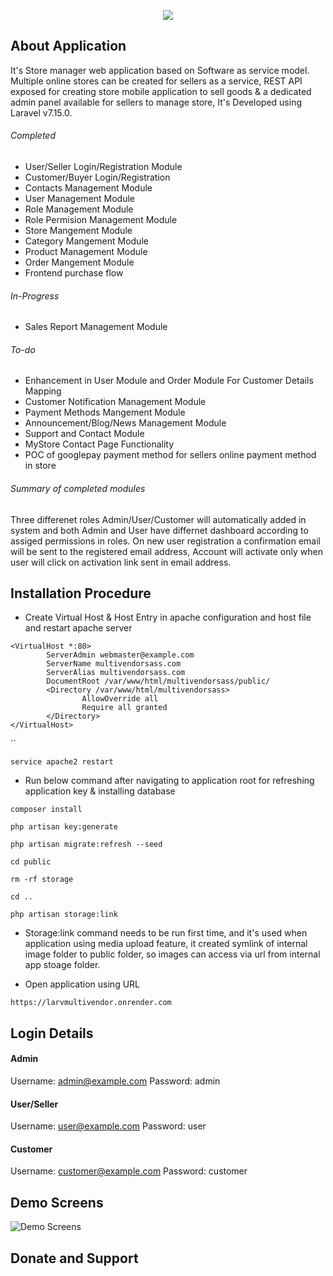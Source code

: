 <p align="center">
        <img src="https://raw.githubusercontent.com/lpkapil/storemanager/master/public/demo_images/banner.png">
</p>

## About Application

It's Store manager web application based on Software as service model. Multiple online stores can be created for sellers as a service, REST API exposed for creating store mobile application to sell goods & a dedicated admin panel available for sellers to manage store, It's Developed using Laravel v7.15.0. 

###### Completed

- User/Seller Login/Registration Module 
- Customer/Buyer Login/Registration
- Contacts Management Module
- User Management Module
- Role Management Module
- Role Permision Management Module
- Store Mangement Module
- Category Mangement Module
- Product Management Module
- Order Mangement Module
- Frontend purchase flow

###### In-Progress

- Sales Report Management Module

###### To-do

- Enhancement in User Module and Order Module For Customer Details Mapping
- Customer Notification Management Module
- Payment Methods Mangement Module
- Announcement/Blog/News Management Module
- Support and Contact Module
- MyStore Contact Page Functionality
- POC of googlepay payment method for sellers online payment method in store

###### Summary of completed modules 

Three differenet roles Admin/User/Customer will automatically added in system and both Admin and User have differnet dashboard according to assiged permissions in roles. On new user registration a confirmation email will be sent to the registered email address, Account will activate only when user will click on activation link sent in email address.

## Installation Procedure


- Create Virtual Host & Host Entry in apache configuration and host file and restart apache server

```
<VirtualHost *:80>
        ServerAdmin webmaster@example.com
        ServerName multivendorsass.com
        ServerAlias multivendorsass.com
        DocumentRoot /var/www/html/multivendorsass/public/
        <Directory /var/www/html/multivendorsass>
                AllowOverride all
                Require all granted
        </Directory>
</VirtualHost>
```

``

`service apache2 restart`

- Run below command after navigating to application root for refreshing application key & installing database

`composer install`

`php artisan key:generate`

`php artisan migrate:refresh --seed`

`cd public`

`rm -rf storage`

`cd ..`

`php artisan storage:link`

- Storage:link command needs to be run first time, and it's used when application using media upload feature, it created symlink of internal image folder to public folder, so images can access via url from internal app stoage folder.

- Open application using URL

`https://larvmultivendor.onrender.com`

## Login Details

#### Admin #### 

Username: admin@example.com
Password: admin

#### User/Seller ####

Username: user@example.com
Password: user

#### Customer ####

Username: customer@example.com
Password: customer

## Demo Screens

![Demo Screens]()

## Donate and Support
